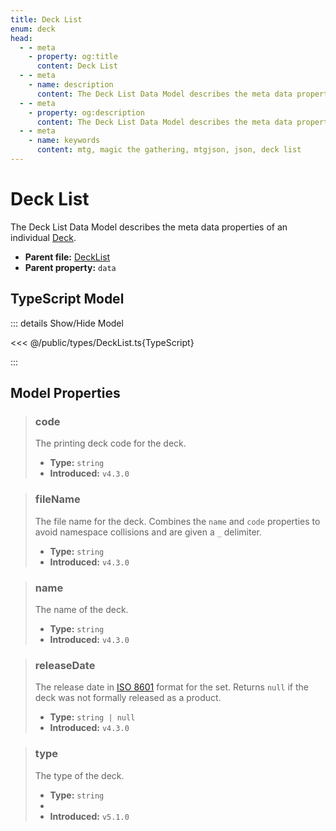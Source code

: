 ```yaml
---
title: Deck List
enum: deck
head:
  - - meta
    - property: og:title
      content: Deck List
  - - meta
    - name: description
      content: The Deck List Data Model describes the meta data properties of an individual Deck.
  - - meta
    - property: og:description
      content: The Deck List Data Model describes the meta data properties of an individual Deck.
  - - meta
    - name: keywords
      content: mtg, magic the gathering, mtgjson, json, deck list
---
```


# Deck List

The Deck List Data Model describes the meta data properties of an individual [Deck](/data-models/deck/).

- **Parent file:** [DeckList](/downloads/all-files/#decklist)
- **Parent property:** `data`

## TypeScript Model

::: details Show/Hide Model

<<< @/public/types/DeckList.ts{TypeScript}

:::

## Model Properties

> ### code
>
> The printing deck code for the deck.
>
> - **Type:** `string`
> - **Introduced:** `v4.3.0`

> ### fileName
>
> The file name for the deck. Combines the `name` and `code` properties to avoid namespace collisions and are given a `_` delimiter.
>
> - **Type:** `string`
> - **Introduced:** `v4.3.0`

> ### name
>
> The name of the deck.
>
> - **Type:** `string`
> - **Introduced:** `v4.3.0`

> ### releaseDate
>
> The release date in [ISO 8601](https://www.iso.org/iso-8601-date-and-time-format.html) format for the set. Returns `null` if the deck was not formally released as a product.
>
> - **Type:** `string | null`
> - **Introduced:** `v4.3.0`

> ### type
>
> The type of the deck.
>
> - **Type:** `string`
> - <ExampleField type='type'/>
> - **Introduced:** `v5.1.0`
